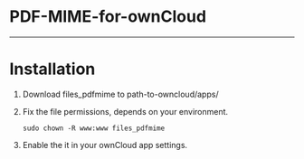 PDF-MIME-for-ownCloud
=====================

***
# Installation
1. Download files_pdfmime to path-to-owncloud/apps/
2. Fix the file permissions, depends on your environment.
   
       sudo chown -R www:www files_pdfmime
       
3. Enable the it in your ownCloud app settings.
